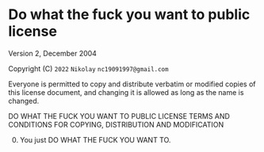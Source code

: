 # Do what the fuck you want to public license

Version 2, December 2004

Copyright (C) `2022` `Nikolay` `nc19091997@gmail.com`

Everyone is permitted to copy and distribute verbatim or modified
copies of this license document, and changing it is allowed as long
as the name is changed.

DO WHAT THE FUCK YOU WANT TO PUBLIC LICENSE
TERMS AND CONDITIONS FOR COPYING, DISTRIBUTION AND MODIFICATION

0. You just DO WHAT THE FUCK YOU WANT TO.